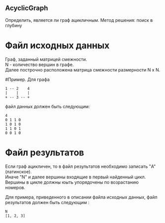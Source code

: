 ## AcyclicGraph
Определить, является ли граф ацикличным.
Метод решения: поиск в глубину

# Файл исходных данных
Граф, заданный матрицей смежности. <br>
N - количество вершин в графе. <br>
Далее построчно расположена матрица смежности размерности N x N. <br>

#Пример. Для графа

    1 -- 2    4
    |    |    |
    + -- 3 -- +

файл данных должен быть следующим:

    4
    0 1 1 0
    1 0 1 0
    1 1 0 1
    0 0 1 0
  
# Файл результатов
Если граф ацикличен, то в файл результатов необходимо записать "A"(латинское). <br>
Иначе "N" и далее вершины входящие в первый найденный цикл. Вершины в цикле должны юыть упорядочены по возрастанию <br>
номеров. <br>

Для примера, приведенного в описании файла исходных данных, файл результатов должен быть следующим :

    N
    [1, 2, 3]